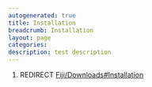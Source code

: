 ```yaml
---
autogenerated: true
title: Installation
breadcrumb: Installation
layout: page
categories: 
description: test description
---
```


1.  REDIRECT [Fiji/Downloads\#Installation](Fiji/Downloads#Installation "wikilink")
